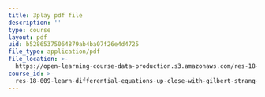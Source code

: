 ```yaml
---
title: 3play pdf file
description: ''
type: course
layout: pdf
uid: b52865375064879ab4ba07f26e4d4725
file_type: application/pdf
file_location: >-
  https://open-learning-course-data-production.s3.amazonaws.com/res-18-009-learn-differential-equations-up-close-with-gilbert-strang-and-cleve-moler-fall-2015/b52865375064879ab4ba07f26e4d4725_ghjOS7Q82s0.pdf
course_id: >-
  res-18-009-learn-differential-equations-up-close-with-gilbert-strang-and-cleve-moler-fall-2015
---
```


